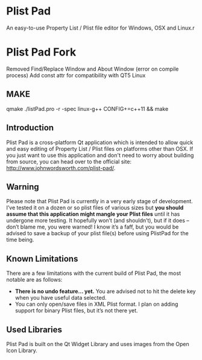 # Plist Pad

An easy-to-use Property List / Plist file editor for Windows, OSX and Linux.r

# Plist Pad Fork

Removed Find/Replace Window and About Window (error on compile process)
Add const attr for compatibility with QT5 Linux

## MAKE

qmake ./listPad.pro -r -spec linux-g++ CONFIG+=c++11 && make 

## Introduction

Plist Pad is a cross-platform Qt application which is intended to allow quick and easy editing of Property List / Plist files on platforms other than OSX. If you just want to use this application and don't need to worry about building from source, you can head over to the official site: <a href="http://www.johnwordsworth.com/plist-pad/">http://www.johnwordsworth.com/plist-pad/</a>.

## Warning

Please note that Plist Pad is currently in a very early stage of development. I’ve tested it on a dozen or so plist files of various sizes but <strong>you should assume that this application might mangle your Plist files</strong> until it has undergone more testing. It hopefully won’t (and shouldn’t), but if it does – don’t blame me, you were warned! I know it’s a faff, but you would be advised to save a backup of your plist file(s) before using PlistPad for the time being.

## Known Limitations

There are a few limitations with the current build of Plist Pad, the most notable are as follows:

* <strong>There is no undo feature... yet.</strong> You are advised not to hit the delete key when you have useful data selected.
* You can only open/save files in XML Plist format. I plan on adding support for binary Plist files, but it’s not there yet.

## Used Libraries

Plist Pad is built on the Qt Widget Library and uses images from the Open Icon Library.
